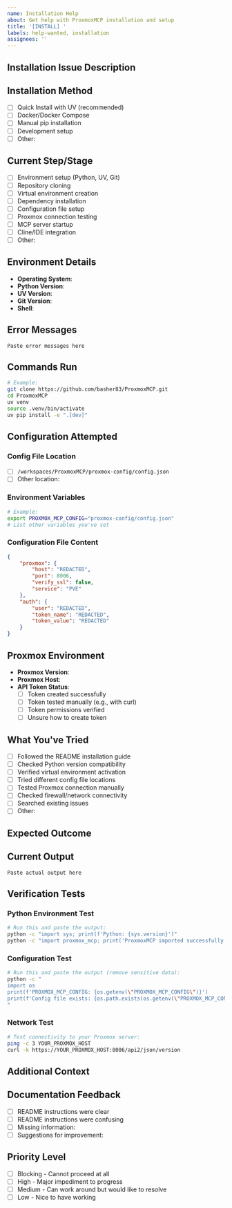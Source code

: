 ```yaml
---
name: Installation Help
about: Get help with ProxmoxMCP installation and setup
title: '[INSTALL] '
labels: help-wanted, installation
assignees: ''
---
```


## Installation Issue Description
<!-- Describe what you're trying to install/setup and what's going wrong -->

## Installation Method
<!-- Which installation method are you using? -->
- [ ] Quick Install with UV (recommended)
- [ ] Docker/Docker Compose
- [ ] Manual pip installation
- [ ] Development setup
- [ ] Other: 

## Current Step/Stage
<!-- Which step in the installation process are you stuck on? -->
- [ ] Environment setup (Python, UV, Git)
- [ ] Repository cloning
- [ ] Virtual environment creation
- [ ] Dependency installation
- [ ] Configuration file setup
- [ ] Proxmox connection testing
- [ ] MCP server startup
- [ ] Cline/IDE integration
- [ ] Other: 

## Environment Details
- **Operating System**: <!-- e.g., Ubuntu 22.04, Windows 11, macOS 13 -->
- **Python Version**: <!-- e.g., 3.10.4 (python --version) -->
- **UV Version**: <!-- e.g., 0.1.0 (uv --version) -->
- **Git Version**: <!-- e.g., 2.34.1 (git --version) -->
- **Shell**: <!-- e.g., bash, zsh, PowerShell, Command Prompt -->

## Error Messages
<!-- Include any error messages you're seeing -->
```
Paste error messages here
```

## Commands Run
<!-- Show the exact commands you've run -->
```bash
# Example:
git clone https://github.com/basher83/ProxmoxMCP.git
cd ProxmoxMCP
uv venv
source .venv/bin/activate
uv pip install -e ".[dev]"
```

## Configuration Attempted
<!-- If you've tried to set up configuration, show what you have -->

### Config File Location
<!-- Where did you place your config file? -->
- [ ] `/workspaces/ProxmoxMCP/proxmox-config/config.json`
- [ ] Other location: 

### Environment Variables
<!-- Which environment variables have you set? -->
```bash
# Example:
export PROXMOX_MCP_CONFIG="proxmox-config/config.json"
# List other variables you've set
```

### Configuration File Content
<!-- Share your config file (remove sensitive tokens!) -->
```json
{
    "proxmox": {
        "host": "REDACTED",
        "port": 8006,
        "verify_ssl": false,
        "service": "PVE"
    },
    "auth": {
        "user": "REDACTED",
        "token_name": "REDACTED",
        "token_value": "REDACTED"
    }
}
```

## Proxmox Environment
- **Proxmox Version**: <!-- e.g., 7.4-3 -->
- **Proxmox Host**: <!-- e.g., Local network, VPN, Cloud -->
- **API Token Status**: 
  - [ ] Token created successfully
  - [ ] Token tested manually (e.g., with curl)
  - [ ] Token permissions verified
  - [ ] Unsure how to create token

## What You've Tried
<!-- List troubleshooting steps you've already attempted -->
- [ ] Followed the README installation guide
- [ ] Checked Python version compatibility
- [ ] Verified virtual environment activation
- [ ] Tried different config file locations
- [ ] Tested Proxmox connection manually
- [ ] Checked firewall/network connectivity
- [ ] Searched existing issues
- [ ] Other: 

## Expected Outcome
<!-- What should happen after successful installation? -->

## Current Output
<!-- What are you seeing instead? -->
```
Paste actual output here
```

## Verification Tests
<!-- Help us understand what's working and what isn't -->

### Python Environment Test
```bash
# Run this and paste the output:
python -c "import sys; print(f'Python: {sys.version}')"
python -c "import proxmox_mcp; print('ProxmoxMCP imported successfully')"
```

### Configuration Test
```bash
# Run this and paste the output (remove sensitive data):
python -c "
import os
print(f'PROXMOX_MCP_CONFIG: {os.getenv(\"PROXMOX_MCP_CONFIG\")}')
print(f'Config file exists: {os.path.exists(os.getenv(\"PROXMOX_MCP_CONFIG\", \"\"))}')
"
```

### Network Test
```bash
# Test connectivity to your Proxmox server:
ping -c 3 YOUR_PROXMOX_HOST
curl -k https://YOUR_PROXMOX_HOST:8006/api2/json/version
```

## Additional Context
<!-- Anything else that might help us help you -->

## Documentation Feedback
<!-- Was anything unclear in our installation docs? -->
- [ ] README instructions were clear
- [ ] README instructions were confusing
- [ ] Missing information: 
- [ ] Suggestions for improvement: 

## Priority Level
<!-- How urgent is this for you? -->
- [ ] Blocking - Cannot proceed at all
- [ ] High - Major impediment to progress
- [ ] Medium - Can work around but would like to resolve
- [ ] Low - Nice to have working